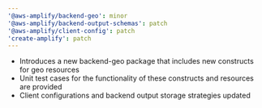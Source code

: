 ```yaml
---
'@aws-amplify/backend-geo': minor
'@aws-amplify/backend-output-schemas': patch
'@aws-amplify/client-config': patch
'create-amplify': patch
---
```


- Introduces a new backend-geo package that includes new constructs for geo resources
- Unit test cases for the functionality of these constructs and resources are provided
- Client configurations and backend output storage strategies updated
